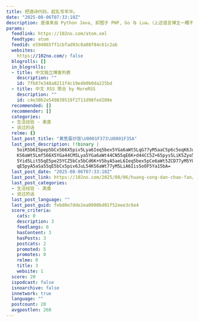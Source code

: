 ```yaml
---
title: 把酒诗代码，趁乱写年华。
date: "2025-08-06T07:33:10Z"
description: 是谁来自 Python Java, 却囿于 PHP, Go 与 Lua。（上述语言博主一概不会。）
params:
  feedlink: https://102no.com/atom.xml
  feedtype: atom
  feedid: e594065ff1cbfad93c8a08f84c61c2ab
  websites:
    https://102no.com/: false
  blogrolls: []
  in_blogrolls:
  - title: 中文独立博客列表
    description: ""
    id: 7fb87e348a8211f4c19e4b0b0da225bd
  - title: 中文 RSS 聚合 by MoreRSS
    description: ""
    id: c4e30b2e549839519f2711d98fed209e
  recommended: []
  recommender: []
  categories:
  - 生活经验 - 美食
  - 说过的话
  relme: {}
  last_post_title: "黄葱蛋炒饭\U0001F373\U0001F35A"
  last_post_description: !!binary |
    5oiR5b6I5pep5bCx566X5piv5Lya6Ieq5bex5YGa6aWt5LqG77yM5aaC5p6c5oqK6JuL54
    KS6aWt5Lmf566X5YGa44CM5Lya5YGa6aWt44CN55qE6K+d44CC5Z+65pys5LiK5Zyo5LiK
    5Yid5Lit55qE5pe25YCZ5bCx5bCd6K+V5byA5aeL6Ieq5bex5pCe6aWt5ZCD77yM5YGa55
    qE5pyA5aSa55qE5bCx5piv6JuL54KS6aWt77yM5LiA6Iis5oOF5Ya15bA=
  last_post_date: "2025-08-06T07:33:10Z"
  last_post_link: https://102no.com/2025/08/06/huang-cong-dan-chao-fan/
  last_post_categories:
  - 生活经验 - 美食
  - 说过的话
  last_post_language: ""
  last_post_guid: febd0e7dde2ea0900bd01f52eee3c6e4
  score_criteria:
    cats: 0
    description: 3
    feedlangs: 0
    hasContent: 3
    hasPosts: 3
    postcats: 2
    promoted: 5
    promotes: 0
    relme: 0
    title: 3
    website: 1
  score: 20
  ispodcast: false
  isnoarchive: false
  innetwork: true
  language: ""
  postcount: 20
  avgpostlen: 268
---
```

